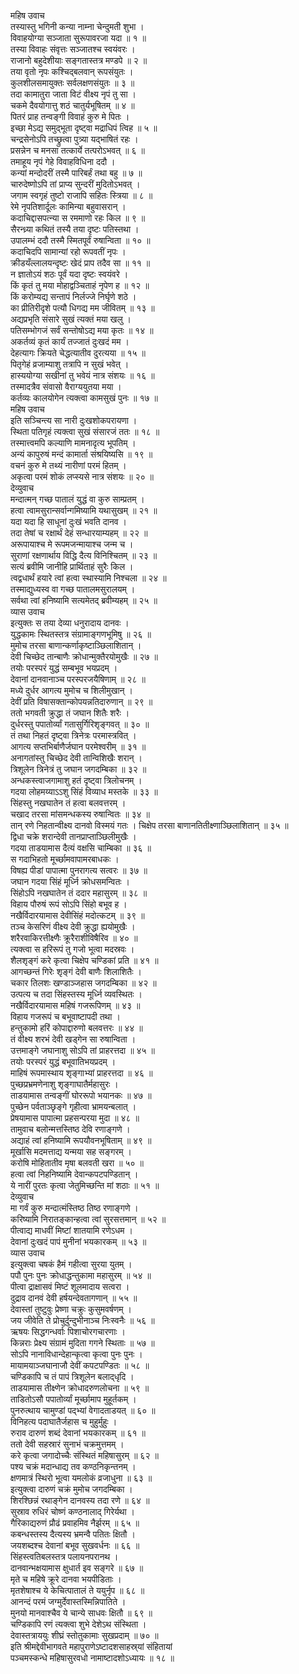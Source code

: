 महिष उवाच  
तस्यास्तु भगिनी कन्या नाम्ना चेन्दुमती शुभा ।  
विवाहयोग्या सञ्जाता सुरूपावरजा यदा ॥ १ ॥  
तस्या विवाहः संवृत्तः सञ्जातश्च स्वयंवरः ।  
राजानो बहुदेशीयाः सङ्गतास्तत्र मण्डपे ॥ २ ॥  
तया वृतो नृपः कश्चिद्‌बलवान् रूपसंयुतः ।  
कुलशीलसमायुक्तः सर्वलक्षणसंयुतः ॥ ३ ॥  
तदा कामातुरा जाता विटं वीक्ष्य नृपं तु सा ।  
चकमे दैवयोगात्तु शठं चातुर्यभूषितम् ॥ ४ ॥  
पितरं प्राह तन्वङ्गी विवाहं कुरु मे पितः ।  
इच्छा मेऽद्य समुद्‌भूता दृष्ट्वा मद्राधिपं त्विह ॥ ५ ॥  
चन्द्रसेनोऽपि तच्छ्रुत्वा पुत्र्या यद्‌भाषितं रहः ।  
प्रसन्नेन च मनसा तत्कार्ये तत्परोऽभवत् ॥ ६ ॥  
तमाहूय नृपं गेहे विवाहविधिना ददौ ।  
कन्यां मन्दोदरीं तस्मै पारिबर्हं तथा बहु ॥ ७ ॥  
चारुदेष्णोऽपि तां प्राप्य सुन्दरीं मुदितोऽभवत् ।  
जगाम स्वगृहं तुष्टो राजापि सहितः स्त्रिया ॥ ८ ॥  
रेमे नृपतिशार्दूलः कामिन्या बहुवासरान् ।  
कदाचिद्दासपत्न्या स रममाणो रहः किल ॥ ९ ॥  
सैरन्ध्र्या कथितं तस्यै तया दृष्टः पतिस्तथा ।  
उपालम्भं ददौ तस्मै स्मितपूर्वं रुषान्विता ॥ १० ॥  
कदाचिदपि सामान्यां रहो रूपवतीं नृपः ।  
क्रीडयँल्लालयन्दृष्टः खेदं प्राप तदैव सा ॥ ११ ॥  
न ज्ञातोऽयं शठः पूर्वं यदा दृष्टः स्वयंवरे ।  
किं कृतं तु मया मोहाद्वञ्चिताहं नृपेण ह ॥ १२ ॥  
किं करोम्यद्य सन्तापं निर्लज्जे निर्घृणे शठे ।  
का प्रीतिरीदृशे पत्यौ धिगद्य मम जीवितम् ॥ १३ ॥  
अद्यप्रभृति संसारे सुखं त्यक्तं मया खलु ।  
पतिसम्भोगजं सर्वं सन्तोषोऽद्य मया कृतः ॥ १४ ॥  
अकर्तव्यं कृतं कार्यं तज्जातं दुःखदं मम ।  
देहत्यागः क्रियते चेद्धत्यातीव दुरत्यया ॥ १५ ॥  
पितृगेहं व्रजाम्याशु तत्रापि न सुखं भवेत् ।  
हास्ययोग्या सखीनां तु भवेयं नात्र संशयः ॥ १६ ॥  
तस्मादत्रैव संवासो वैराग्ययुतया मया ।  
कर्तव्यः कालयोगेन त्यक्त्वा कामसुखं पुनः ॥ १७ ॥  
महिष उवाच  
इति सञ्चिन्त्य सा नारी दुःखशोकपरायणा ।  
स्थिता पतिगृहं त्यक्त्वा सुखं संसारजं ततः ॥ १८ ॥  
तस्मात्त्वमपि कल्याणि मामनादृत्य भूपतिम् ।  
अन्यं कापुरुषं मन्दं कामार्ता संश्रयिष्यसि ॥ १९ ॥  
वचनं कुरु मे तथ्यं नारीणां परमं हितम् ।  
अकृत्वा परमं शोकं लप्स्यसे नात्र संशयः ॥ २० ॥  
देव्युवाच  
मन्दात्मन् गच्छ पातालं युद्धं वा कुरु साम्प्रतम् ।  
हत्वा त्वामसुरान्सर्वान्गमिष्यामि यथासुखम् ॥ २१ ॥  
यदा यदा हि साधूनां दुःखं भवति दानव ।  
तदा तेषां च रक्षार्थं देहं सन्धारयाम्यहम् ॥ २२ ॥  
अरूपायाश्च मे रूपमजन्मायाश्च जन्म च ।  
सुराणां रक्षणार्थाय विद्धि दैत्य विनिश्चितम् ॥ २३ ॥  
सत्यं ब्रवीमि जानीहि प्रार्थिताहं सुरैः किल ।  
त्वद्वधार्थं हयारे त्वां हत्वा स्थास्यामि निश्चला ॥ २४ ॥  
तस्माद्युध्यस्व वा गच्छ पातालमसुरालयम् ।  
सर्वथा त्वां हनिष्यामि सत्यमेतद्‌ ब्रवीम्यहम् ॥ २५ ॥  
व्यास उवाच  
इत्युक्तः स तया देव्या धनुरादाय दानवः ।  
युद्धकामः स्थितस्तत्र संग्रामाङ्गणभूमिषु ॥ २६ ॥  
मुमोच तरसा बाणान्कर्णाकृष्टाञ्छिलाशितान् ।  
देवी चिच्छेद तान्बाणैः क्रोधान्मुक्तैरयोमुखैः ॥ २७ ॥  
तयोः परस्परं युद्धं सम्बभूव भयप्रदम् ।  
देवानां दानवानाञ्च परस्परजयैषिणाम् ॥ २८ ॥  
मध्ये दुर्धर आगत्य मुमोच च शिलीमुखान् ।  
देवीं प्रति विषासक्तान्कोपयन्नतिदारुणान् ॥ २९ ॥  
ततो भगवती क्रुद्धा तं जघान शितैः शरैः ।  
दुर्धरस्तु पपातोर्व्यां गतासुर्गिरिशृङ्गवत् ॥ ३० ॥  
तं तथा निहतं दृष्ट्वा त्रिनेत्रः परमास्त्रवित् ।  
आगत्य सप्तभिर्बाणैर्जघान परमेश्वरीम् ॥ ३१ ॥  
अनागतांस्तु चिच्छेद देवी तान्विशिखैः शरान् ।  
त्रिशूलेन त्रिनेत्रं तु जघान जगदम्बिका ॥ ३२ ॥  
अन्धकस्त्वाजगामाशु हतं दृष्ट्वा त्रिलोचनम् ।  
गदया लोहमय्याऽऽशु सिंहं विव्याध मस्तके ॥ ३३ ॥  
सिंहस्तु नखघातेन तं हत्वा बलवत्तरम् ।  
चखाद तरसा मांसमन्धकस्य रुषान्वितः ॥ ३४ ॥  
तान् रणे निहतान्वीक्ष्य दानवो विस्मयं गतः ।
चिक्षेप तरसा बाणानतितीक्ष्णाञ्छिलाशितान् ॥ ३५ ॥  
द्विधा चक्रे शरान्देवी तानप्राप्ताञ्छिलीमुखैः ।  
गदया ताडयामास दैत्यं वक्षसि चाम्बिका ॥ ३६ ॥  
स गदाभिहतो मूर्च्छामवापामरबाधकः ।  
विषह्य पीडां पापात्मा पुनरागत्य सत्वरः ॥ ३७ ॥  
जघान गदया सिंहं मूर्ध्नि क्रोधसमन्वितः ।  
सिंहोऽपि नखघातेन तं ददार महासुरम् ॥ ३८ ॥  
विहाय पौरुषं रूपं सोऽपि सिंहो बभूव ह ।  
नखैर्विदारयामास देवीसिंहं मदोत्कटम् ॥ ३९ ॥  
तञ्च केसरिणं वीक्ष्य देवी क्रुद्धा ह्ययोमुखैः ।  
शरैरवाकिरत्तीक्ष्णैः क्रूरैराशीविषैरिव ॥ ४० ॥  
त्यक्त्वा स हरिरूपं तु गजो भूत्वा मदस्रवः ।  
शैलशृङ्गं करे कृत्वा चिक्षेप चण्डिकां प्रति ॥ ४१ ॥  
आगच्छन्तं गिरेः शृङ्गं देवी बाणैः शिलाशितैः ।  
चकार तिलशः खण्डाञ्जहास जगदम्बिका ॥ ४२ ॥  
उत्पत्य च तदा सिंहस्तस्य मूर्ध्नि व्यवस्थितः ।  
नखैर्विदारयामास महिषं गजरूपिणम् ॥ ४३ ॥  
विहाय गजरूपं च बभूवाष्टापदी तथा ।  
हन्तुकामो हरिं कोपाद्दारुणो बलवत्तरः ॥ ४४ ॥  
तं वीक्ष्य शरभं देवी खड्गेन सा रुषान्विता ।  
उत्तमाङ्गे जघानाशु सोऽपि तां प्राहरत्तदा ॥ ४५ ॥  
तयोः परस्परं युद्धं बभूवातिभयप्रदम् ।  
माहिषं रूपमास्थाय शृङ्गाभ्यां प्राहरत्तदा ॥ ४६ ॥  
पुच्छप्रभ्रमणेनाशु शृङ्गाघातैर्महासुरः ।  
ताडयामास तन्वङ्गीं घोररूपो भयानकः ॥ ४७ ॥  
पुच्छेन पर्वताञ्छृङ्गे गृहीत्वा भ्रामयन्बलात् ।  
प्रेषयामास पापात्मा प्रहसन्परया मुदा ॥ ४८ ॥  
तामुवाच बलोन्मत्तस्तिष्ठ देवि रणाङ्गणे ।  
अद्याहं त्वां हनिष्यामि रूपयौवनभूषिताम् ॥ ४९ ॥  
मूर्खासि मदमत्ताद्य यन्मया सह सङ्गरम् ।  
करोषि मोहितातीव मृषा बलवती खरा ॥ ५० ॥  
हत्वा त्वां निहनिष्यामि देवान्कपटपण्डितान् ।  
ये नारीं पुरतः कृत्वा जेतुमिच्छन्ति मां शठाः ॥ ५१ ॥  
देव्युवाच  
मा गर्वं कुरु मन्दात्मंस्तिष्ठ तिष्ठ रणाङ्गणे ।  
करिष्यामि निरातङ्कान्हत्वा त्वां सुरसत्तमान् ॥ ५२ ॥  
पीत्वाद्य माधवीं मिष्टां शातयामि रणेऽधम ।  
देवानां दुःखदं पापं मुनीनां भयकारकम् ॥ ५३ ॥  
व्यास उवाच  
इत्युक्त्वा चषकं हैमं गहीत्वा सुरया युतम् ।  
पपौ पुनः पुनः क्रोधाद्धन्तुकामा महासुरम् ॥ ५४ ॥  
पीत्वा द्राक्षासवं मिष्टं शूलमादाय सत्वरा ।  
दुद्राव दानवं देवी हर्षयन्देवतागणान् ॥ ५५ ॥  
देवास्तां तुष्टुवुः प्रेष्णा चक्रुः कुसुमवर्षणम् ।  
जय जीवेति ते प्रोचुर्दुन्दुभीनाञ्च निःस्वनैः ॥ ५६ ॥  
ऋषयः सिद्धगन्धर्वाः पिशाचोरगचारणाः ।  
किन्नराः प्रेक्ष्य संग्रामं मुदिता गगने स्थिताः ॥ ५७ ॥  
सोऽपि नानाविधान्देहान्कृत्वा कृत्वा पुनः पुनः ।  
मायामयाञ्जघानाजौ देवीं कपटपण्डितः ॥ ५८ ॥  
चण्डिकापि च तं पापं त्रिशूलेन बलाद्‌धृदि ।  
ताडयामास तीक्ष्णेन क्रोधादरुणलोचना ॥ ५९ ॥  
ताडितोऽसौ पपातोर्व्यां मूर्च्छामाप मुहूर्तकम् ।  
पुनरुत्थाय चामुण्डां पद्‌भ्यां वेगादताडयत् ॥ ६० ॥  
विनिहत्य पदाघातैर्जहास च मुहुर्मुहुः ।  
रुराव दारुणं शब्दं देवानां भयकारकम् ॥ ६१ ॥  
ततो देवी सहस्रारं सुनाभं चक्रमुत्तमम् ।  
करे कृत्वा जगादोच्चैः संस्थितं महिषासुरम् ॥ ६२ ॥  
पश्य चक्रं मदान्धाद्य तव कण्ठनिकृन्तनम् ।  
क्षणमात्रं स्थिरो भूत्वा यमलोकं व्रजाधुना ॥ ६३ ॥  
इत्युक्त्वा दारुणं चक्रं मुमोच जगदम्बिका ।  
शिरश्छिन्नं रथाङ्गेन दानवस्य तदा रणे ॥ ६४ ॥  
सुस्राव रुधिरं चोष्णं कण्ठनालाद्‌ गिरेर्यथा ।  
गैरिकाद्यरुणं प्रौढं प्रवाहमिव नैर्झरम् ॥ ६५ ॥  
कबन्धस्तस्य दैत्यस्य भ्रमन्वै पतितः क्षितौ ।  
जयशब्दश्च देवानां बभूव सुखवर्धनः ॥ ६६ ॥  
सिंहस्त्वतिबलस्तत्र पलायनपरानथ ।  
दानवान्भक्षयामास क्षुधार्त इव सङ्गरे ॥ ६७ ॥  
मृते च महिषे क्रूरे दानवा भयपीडिताः ।  
मृतशेषाश्च ये केचित्पातालं ते ययुर्नृप ॥ ६८ ॥  
आनन्दं परमं जग्मुर्देवास्तस्मिन्निपातिते ।  
मुनयो मानवाश्चैव ये चान्ये साधवः क्षितौ ॥ ६९ ॥  
चण्डिकापि रणं त्यक्त्वा शुभे देशेऽथ संस्थिता ।  
देवास्तत्राययुः शीघ्रं स्तोतुकामाः सुखप्रदाम् ॥ ७० ॥  
इति श्रीमद्देवीभागवते महापुराणेऽष्टादशसाहस्र्यां संहितायां  
पञ्चमस्कन्धे महिषासुरवधो नामाष्टादशोऽध्यायः ॥ १८ ॥
